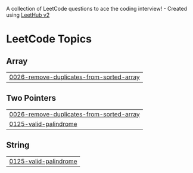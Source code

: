 A collection of LeetCode questions to ace the coding interview! - Created using [LeetHub v2](https://github.com/arunbhardwaj/LeetHub-2.0)
<!---LeetCode Topics Start-->
# LeetCode Topics
## Array
|  |
| ------- |
| [0026-remove-duplicates-from-sorted-array](https://github.com/saikrish321/Problem-Solving/tree/master/0026-remove-duplicates-from-sorted-array) |
## Two Pointers
|  |
| ------- |
| [0026-remove-duplicates-from-sorted-array](https://github.com/saikrish321/Problem-Solving/tree/master/0026-remove-duplicates-from-sorted-array) |
| [0125-valid-palindrome](https://github.com/saikrish321/Problem-Solving/tree/master/0125-valid-palindrome) |
## String
|  |
| ------- |
| [0125-valid-palindrome](https://github.com/saikrish321/Problem-Solving/tree/master/0125-valid-palindrome) |
<!---LeetCode Topics End-->